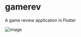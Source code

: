 # gamerev

A game review application in Flutter

![image](https://user-images.githubusercontent.com/40364978/170586579-a91b93c1-d260-4b19-a8d1-1167f56ffcbd.png)
